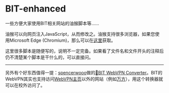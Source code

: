 # BIT-enhanced

一些方便大家使用BIT相关网站的油猴脚本等……

油猴可以向网页注入JavaScript，从而修改之。油猴支持很多浏览器，如果您使用Microsoft Edge (Chromium)，那么可以在[这里](https://microsoftedge.microsoft.com/addons/detail/tampermonkey/iikmkjmpaadaobahmlepeloendndfphd)获取。

这里很多脚本是随便写的，说明不一定完备。如果看了文件名和文件开头的注释后仍不清楚某个脚本是干什么的，可以直接问。

---

另外有个好东西值得一提：[spencerwooo](https://github.com/spencerwooo/bit-webvpn-converter/commits?author=spencerwooo)做的[🥑BIT WebVPN Converter](https://webvpn.vercel.app/)。BIT的WebVPN其实也支持访问[WebVPN主页](https://webvpn.bit.edu.cn/)以外的网站（例如[万方](http://new.wanfangdata.com.cn/)），用这个转换器就可以在校外访问了。

